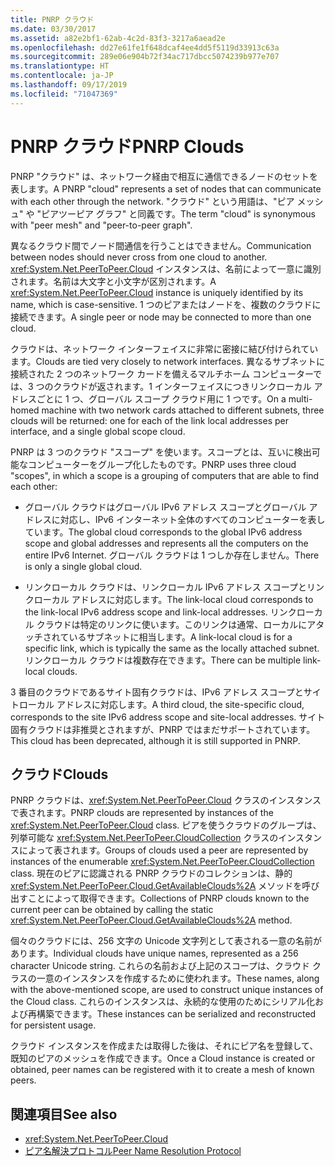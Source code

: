```yaml
---
title: PNRP クラウド
ms.date: 03/30/2017
ms.assetid: a82e2bf1-62ab-4c2d-83f3-3217a6aead2e
ms.openlocfilehash: dd27e61fe1f648dcaf4ee4dd5f5119d33913c63a
ms.sourcegitcommit: 289e06e904b72f34ac717dbcc5074239b977e707
ms.translationtype: HT
ms.contentlocale: ja-JP
ms.lasthandoff: 09/17/2019
ms.locfileid: "71047369"
---
```

# <a name="pnrp-clouds"></a><span data-ttu-id="35510-102">PNRP クラウド</span><span class="sxs-lookup"><span data-stu-id="35510-102">PNRP Clouds</span></span>
<span data-ttu-id="35510-103">PNRP "クラウド" は、ネットワーク経由で相互に通信できるノードのセットを表します。</span><span class="sxs-lookup"><span data-stu-id="35510-103">A PNRP "cloud" represents a set of nodes that can communicate with each other through the network.</span></span> <span data-ttu-id="35510-104">"クラウド" という用語は、"ピア メッシュ" や "ピアツーピア グラフ" と同義です。</span><span class="sxs-lookup"><span data-stu-id="35510-104">The term "cloud" is synonymous with "peer mesh" and "peer-to-peer graph".</span></span>  
  
 <span data-ttu-id="35510-105">異なるクラウド間でノード間通信を行うことはできません。</span><span class="sxs-lookup"><span data-stu-id="35510-105">Communication between nodes should never cross from one cloud to another.</span></span> <span data-ttu-id="35510-106"><xref:System.Net.PeerToPeer.Cloud> インスタンスは、名前によって一意に識別されます。名前は大文字と小文字が区別されます。</span><span class="sxs-lookup"><span data-stu-id="35510-106">A <xref:System.Net.PeerToPeer.Cloud> instance is uniquely identified by its name, which is case-sensitive.</span></span> <span data-ttu-id="35510-107">1 つのピアまたはノードを、複数のクラウドに接続できます。</span><span class="sxs-lookup"><span data-stu-id="35510-107">A single peer or node may be connected to more than one cloud.</span></span>  
  
 <span data-ttu-id="35510-108">クラウドは、ネットワーク インターフェイスに非常に密接に結び付けられています。</span><span class="sxs-lookup"><span data-stu-id="35510-108">Clouds are tied very closely to network interfaces.</span></span>  <span data-ttu-id="35510-109">異なるサブネットに接続された 2 つのネットワーク カードを備えるマルチホーム コンピューターでは、3 つのクラウドが返されます。1 インターフェイスにつきリンクローカル アドレスごとに 1 つ、グローバル スコープ クラウド用に 1 つです。</span><span class="sxs-lookup"><span data-stu-id="35510-109">On a multi-homed machine with two network cards attached to different subnets, three clouds will be returned: one for each of the link local addresses per interface, and a single global scope cloud.</span></span>  
  
 <span data-ttu-id="35510-110">PNRP は 3 つのクラウド "スコープ" を使います。スコープとは、互いに検出可能なコンピューターをグループ化したものです。</span><span class="sxs-lookup"><span data-stu-id="35510-110">PNRP uses three cloud "scopes", in which a scope is a grouping of computers that are able to find each other:</span></span>  
  
- <span data-ttu-id="35510-111">グローバル クラウドはグローバル IPv6 アドレス スコープとグローバル アドレスに対応し、IPv6 インターネット全体のすべてのコンピューターを表しています。</span><span class="sxs-lookup"><span data-stu-id="35510-111">The global cloud corresponds to the global IPv6 address scope and global addresses and represents all the computers on the entire IPv6 Internet.</span></span> <span data-ttu-id="35510-112">グローバル クラウドは 1 つしか存在しません。</span><span class="sxs-lookup"><span data-stu-id="35510-112">There is only a single global cloud.</span></span>  
  
- <span data-ttu-id="35510-113">リンクローカル クラウドは、リンクローカル IPv6 アドレス スコープとリンクローカル アドレスに対応します。</span><span class="sxs-lookup"><span data-stu-id="35510-113">The link-local cloud corresponds to the link-local IPv6 address scope and link-local addresses.</span></span> <span data-ttu-id="35510-114">リンクローカル クラウドは特定のリンクに使います。このリンクは通常、ローカルにアタッチされているサブネットに相当します。</span><span class="sxs-lookup"><span data-stu-id="35510-114">A link-local cloud is for a specific link, which is typically the same as the locally attached subnet.</span></span> <span data-ttu-id="35510-115">リンクローカル クラウドは複数存在できます。</span><span class="sxs-lookup"><span data-stu-id="35510-115">There can be multiple link-local clouds.</span></span>  
  
 <span data-ttu-id="35510-116">3 番目のクラウドであるサイト固有クラウドは、IPv6 アドレス スコープとサイトローカル アドレスに対応します。</span><span class="sxs-lookup"><span data-stu-id="35510-116">A third cloud, the site-specific cloud, corresponds to the site IPv6 address scope and site-local addresses.</span></span> <span data-ttu-id="35510-117">サイト固有クラウドは非推奨とされますが、PNRP ではまだサポートされています。</span><span class="sxs-lookup"><span data-stu-id="35510-117">This cloud has been deprecated, although it is still supported in PNRP.</span></span>  
  
## <a name="clouds"></a><span data-ttu-id="35510-118">クラウド</span><span class="sxs-lookup"><span data-stu-id="35510-118">Clouds</span></span>  
 <span data-ttu-id="35510-119">PNRP クラウドは、<xref:System.Net.PeerToPeer.Cloud> クラスのインスタンスで表されます。</span><span class="sxs-lookup"><span data-stu-id="35510-119">PNRP clouds are represented by instances of the <xref:System.Net.PeerToPeer.Cloud> class.</span></span> <span data-ttu-id="35510-120">ピアを使うクラウドのグループは、列挙可能な <xref:System.Net.PeerToPeer.CloudCollection> クラスのインスタンスによって表されます。</span><span class="sxs-lookup"><span data-stu-id="35510-120">Groups of clouds used a peer are represented by instances of the enumerable <xref:System.Net.PeerToPeer.CloudCollection> class.</span></span> <span data-ttu-id="35510-121">現在のピアに認識される PNRP クラウドのコレクションは、静的 <xref:System.Net.PeerToPeer.Cloud.GetAvailableClouds%2A> メソッドを呼び出すことによって取得できます。</span><span class="sxs-lookup"><span data-stu-id="35510-121">Collections of PNRP clouds known to the current peer can be obtained by calling the static <xref:System.Net.PeerToPeer.Cloud.GetAvailableClouds%2A> method.</span></span>  
  
 <span data-ttu-id="35510-122">個々のクラウドには、256 文字の Unicode 文字列として表される一意の名前があります。</span><span class="sxs-lookup"><span data-stu-id="35510-122">Individual clouds have unique names, represented as a 256 character Unicode string.</span></span> <span data-ttu-id="35510-123">これらの名前および上記のスコープは、クラウド クラスの一意のインスタンスを作成するために使われます。</span><span class="sxs-lookup"><span data-stu-id="35510-123">These names, along with the above-mentioned scope, are used to construct unique instances of the Cloud class.</span></span> <span data-ttu-id="35510-124">これらのインスタンスは、永続的な使用のためにシリアル化および再構築できます。</span><span class="sxs-lookup"><span data-stu-id="35510-124">These instances can be serialized and reconstructed for persistent usage.</span></span>  
  
 <span data-ttu-id="35510-125">クラウド インスタンスを作成または取得した後は、それにピア名を登録して、既知のピアのメッシュを作成できます。</span><span class="sxs-lookup"><span data-stu-id="35510-125">Once a Cloud instance is created or obtained, peer names can be registered with it to create a mesh of known peers.</span></span>  
  
## <a name="see-also"></a><span data-ttu-id="35510-126">関連項目</span><span class="sxs-lookup"><span data-stu-id="35510-126">See also</span></span>

- <xref:System.Net.PeerToPeer.Cloud>
- [<span data-ttu-id="35510-127">ピア名解決プロトコル</span><span class="sxs-lookup"><span data-stu-id="35510-127">Peer Name Resolution Protocol</span></span>](peer-name-resolution-protocol.md)
